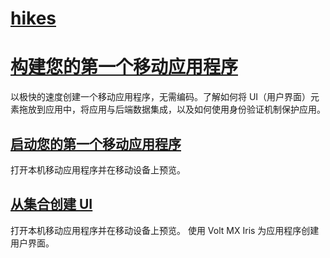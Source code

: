 # [hikes](https://opensource.hcltechsw.com/volt-mx-tutorials/hikes?lang=en-US)

# [构建您的第一个移动应用程序](https://www.hcljapan.co.jp/software/media/VoltMX/FirstStep/VoltMX-%E3%81%AF%E3%81%98%E3%82%81%E3%81%AE%E4%B8%80%E6%AD%A9-Step0.pdf)
以极快的速度创建一个移动应用程序，无需编码。了解如何将 UI（用户界面）元素拖放到应用中，将应用与后端数据集成，以及如何使用身份验证机制保护应用。

## [启动您的第一个移动应用程序](https://www.hcljapan.co.jp/software/media/VoltMX/FirstStep/VoltMX-%E3%81%AF%E3%81%98%E3%82%81%E3%81%AE%E4%B8%80%E6%AD%A9-Step1.pdf)
打开本机移动应用程序并在移动设备上预览。

## [从集合创建 UI](https://www.hcljapan.co.jp/software/media/VoltMX/FirstStep/VoltMX-%E3%81%AF%E3%81%98%E3%82%81%E3%81%AE%E4%B8%80%E6%AD%A9-Step2.pdf)
打开本机移动应用程序并在移动设备上预览。
使用 Volt MX Iris 为应用程序创建用户界面。